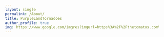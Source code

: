 ```yaml
---
layout: single
permalink: /About/
title: PurpleLandTornadoes
author_profile: true
img: https://www.google.com/imgres?imgurl=https%3A%2F%2Fthetomatos.com%2Fwp-content%2Fuploads%2F2016%2F11%2Fpurple-tornado-hurricane-clipart.png&imgrefurl=https%3A%2F%2Fthetomatos.com%2Ffree-clipart-31509%2F&docid=O9iMT_IPdXgx4M&tbnid=FYbf7RtLaXq5WM%3A&vet=10ahUKEwianNGi_vjYAhWEtlMKHTwYDFoQMwjOASgEMAQ..i&w=420&h=598&bih=794&biw=1440&q=purple%20tornado&ved=0ahUKEwianNGi_vjYAhWEtlMKHTwYDFoQMwjOASgEMAQ&iact=mrc&uact=8
---
```

